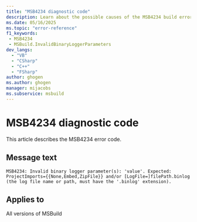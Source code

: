 ```yaml
---
title: "MSB4234 diagnostic code"
description: Learn about the possible causes of the MSB4234 build error, and get troubleshooting tips.
ms.date: 05/16/2025
ms.topic: "error-reference"
f1_keywords:
 - MSB4234
 - MSBuild.InvalidBinaryLoggerParameters
dev_langs:
  - "VB"
  - "CSharp"
  - "C++"
  - "FSharp"
author: ghogen
ms.author: ghogen
manager: mijacobs
ms.subservice: msbuild
---
```


# MSB4234 diagnostic code

<!-- :::ErrorDefinitionDescription::: -->
<!-- :::editable-content name="introDescription"::: -->
This article describes the MSB4234 error code.
<!-- :::editable-content-end::: -->

## Message text

<!-- :::editable-content name="messageText"::: -->
`MSB4234: Invalid binary logger parameter(s): 'value'. Expected: ProjectImports={{None,Embed,ZipFile}} and/or [LogFile=]filePath.binlog (the log file name or path, must have the '.binlog' extension).`
<!-- :::editable-content-end::: -->
<!-- MSB4234: Invalid binary logger parameter(s): "{0}". Expected: ProjectImports={{None,Embed,ZipFile}} and/or [LogFile=]filePath.binlog (the log file name or path, must have the ".binlog" extension). -->

<!-- :::editable-content name="postOutputDescription"::: -->
<!-- :::editable-content-end::: -->
<!-- :::ErrorDefinitionDescription-end::: -->

## Applies to

All versions of MSBuild

